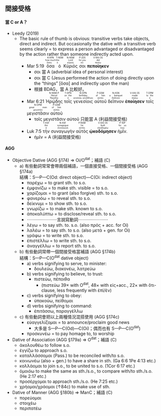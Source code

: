 ## 間接受格


#### 當 C or A？
- Leedy (2019)
	- The basic rule of thumb is obvious: transitive verbs take objects, direct and indirect. But occasionally the dative with a transitive verb seems clearly = to express a person advantaged or disadvantaged by the action rather than someone indirectly acted upon. 
		- <rt>Mar 5:19</rt>  <RUBY><ruby><ruby>ὅσα<rt>ὅσος</rt></ruby><rt>how much</rt></ruby><rt>K-APN</rt></RUBY> <RUBY><ruby><ruby>ὁ<rt>ὁ</rt></ruby><rt>the</rt></ruby><rt>T-NSM</rt></RUBY> <RUBY><ruby><ruby>Κύριός<rt>κύριος</rt></ruby><rt>Lord</rt></ruby><rt>N-NSM</rt></RUBY> <RUBY><ruby><ruby>σοι<rt>σύ</rt></ruby><rt>for you</rt></ruby><rt>P-2DS</rt></RUBY> <RUBY><ruby><ruby><strong>πεποίηκεν</strong><rt>ποιέω</rt></ruby><rt>did</rt></ruby><rt>V-RAI-3S</rt></RUBY> 
			- σοι 當 A (adverbial idea of personal interest)
			- σοι 當 C (Jesus performed the action of doing directly upon the “things” [ὅσα] and indirectly upon the man)
			- 根據 BDAG，當 A 比較好。
		- <rt>Mar 6:21</rt> <RUBY><ruby><ruby>Ἡρῴδης<rt>Ἡρώδης</rt></ruby><rt>Herod</rt></ruby><rt>N-NSM-P</rt></RUBY> <RUBY><ruby><ruby>τοῖς<rt>ὁ</rt></ruby><rt>on the</rt></ruby><rt>T-DPN</rt></RUBY> <RUBY><ruby><ruby>γενεσίοις<rt>γενέσια, γενέθλιος</rt></ruby><rt>birthday</rt></ruby><rt>N-DPN</rt></RUBY> <RUBY><ruby><ruby>αὐτοῦ<rt>αὐτός</rt></ruby><rt>of him</rt></ruby><rt>P-GSM</rt></RUBY> <RUBY><ruby><ruby>δεῖπνον<rt>δεῖπνον</rt></ruby><rt>a banquet</rt></ruby><rt>N-ASN</rt></RUBY> <RUBY><ruby><ruby><strong>ἐποίησεν</strong><rt>ποιέω</rt></ruby><rt>made</rt></ruby><rt>V-AAI-3S</rt></RUBY> <RUBY><ruby><ruby>τοῖς<rt>ὁ</rt></ruby><rt>to the</rt></ruby><rt>T-DPM</rt></RUBY> <RUBY><ruby><ruby>μεγιστᾶσιν<rt>μεγιστάν</rt></ruby><rt>great men</rt></ruby><rt>N-DPM</rt></RUBY> <RUBY><ruby><ruby>αὐτοῦ<rt>αὐτός</rt></ruby><rt>of him</rt></ruby><rt>P-GSM</rt></RUBY>
			- τοῖς μεγιστᾶσιν αὐτοῦ 只能當 A (利益間接受格)
		- <rt>Luk 7:5</rt> <RUBY><ruby><ruby>τὴν<rt>ὁ</rt></ruby><rt>the</rt></ruby><rt>T-ASF</rt></RUBY> <RUBY><ruby><ruby>συναγωγὴν<rt>συναγωγή</rt></ruby><rt>synagogue</rt></ruby><rt>N-ASF</rt></RUBY> <RUBY><ruby><ruby>αὐτὸς<rt>αὐτός</rt></ruby><rt>he</rt></ruby><rt>P-NSM</rt></RUBY> <RUBY><ruby><ruby><strong>ᾠκοδόμησεν</strong><rt>οἰκοδομέω</rt></ruby><rt>built</rt></ruby><rt>V-AAI-3S</rt></RUBY> <RUBY><ruby><ruby>ἡμῖν.<rt>ἐγώ</rt></ruby><rt>for us</rt></ruby><rt>P-1DP</rt></RUBY> 
			- ἡμῖν = A (利益間接受格)

#### AGG
- Objective Dative (AGG §174) ⇒ Oi/O<sup>dat</sup>；補語 (C)
	- a) 有些動詞常常會帶兩個補語，一個直接受格、一個間接受格 (AGG §174a) </br> 結構：S—P—C(Od: direct object)—C(Oi: indirect object)
		- παρέχω = to grant sth. to s.o.
		- ἐμφανίζω = to make sth. visible = to s.o.
		- χαρίζομαι = to grant (also forgive) sth. to s.o.	
		- φανερόω = to reveal sth. to s.o.
		- δείκνυμι = to show sth. to s.o.
		- γνωρίζω = to make sth. known to s.o.
		- ἀποκαλύπτω = to disclose/reveal sth. to s.o.
		- ⋯⋯⋯⋯⋯⋯⋯言說寫動詞⋯⋯⋯⋯⋯⋯⋯
		- λέγω = to say sth. to. s.o. (also πρός + acc. for Oi)
		- λαλέω = to say sth. to s.o. (also μετά + gen. for Oi)
		- γράφω = to write sth. to s.o.
		- ἐπιστέλλω = to write sth. to s.o.
		- ἀναγγέλλω = to report sth. to s.o.
	- b) 有些動詞常帶一個間接受格當補語 (AGG §174b) </br> 結構：S—P—C(O<sup>dat</sup> dative object)
		- a) verbs signifying to serve, to minister:
			- δουλεύω, διακονέω, λατρεύω
		- b) verbs signifying to believe,  to trust:
			- πιστεύω, πέποιθα 
				- (πιστεύω 39× with O<sup>dat</sup>, 48× with εἰς+acc., 22× with ὅτι-clause, less frequently with ἐπί/ἐν)
		- c) verbs signifying to obey:
			- ὑπακούω, πείθομαι
		- d) verbs signifying to command:
			- ἐπιτάσσω, παραγγέλλω
	- c) 有些動詞會把以上兩種情況混搭使用 (AGG §174c)
		- εὐαγγελίζομαι = to announce/proclaim good news
			- 大多是 S—P—C(Od)—C(Oi)；偶而也有  S—P—C(O<sup>dat</sup>)
		- προσκυνέω = to pay homage to, to worship
- Dative of Association (AGG §179a) ⇒ O<sup>dat</sup>；補語 (C)
	- ἀκολουθέω to follow s.o.
	- ἐγγίζω to approach s.o.
	- καταλλάσσομαι (Pass.) to be reconciled with/to s.o.
	- κοινωνέω (also + gen.) to have a share in sth. (Ga 6:6 1Pe 4:13 etc.)
	- κολλάομαι to join s.o., to be united to s.o. (1Cor 6:17 etc.)
	- ὁμοιόω to make the same as sth./s.o., to compare with/to sth./s.o. (He 2:17 etc.)
	- προσέρχομαι to approach sth./s.o. (He 7:25 etc.)
	- χρήομαι/χράομαι (↑84c) to make use of sth.
- Dative of Manner (AGG §180b)  ⇒ ManC；補語 (C)
	- πορεύομαι
	- στοιχέω
	- περιπατέω

